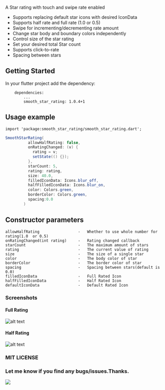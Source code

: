 
A Star rating with touch and swipe rate enabled
* Supports replacing default star icons with desired IconData
* Supports half rate and full rate (1.0 or 0.5)
* Swipe for incrementing/decrementing rate amount
* Change star body and boundary colors independently
* Control size of the star rating
* Set your desired total Star count
* Supports click-to-rate
* Spacing between stars

## Getting Started

In your flutter project add the dependency:
```
    dependencies:
        ...
        smooth_star_rating: 1.0.4+1
```

## Usage example
``` 
import 'package:smooth_star_rating/smooth_star_rating.dart'; 
``` 

```java 
SmoothStarRating(
          allowHalfRating: false,
          onRatingChanged: (v) {
            rating = v;
            setState(() {});
          },
          starCount: 5,
          rating: rating,
          size: 40.0,
          filledIconData: Icons.blur_off,
          halfFilledIconData: Icons.blur_on,
          color: Colors.green,
          borderColor: Colors.green,
          spacing:0.0
        )
```

## Constructor parameters
``` 
allowHalfRating                 -   Whether to use whole number for rating(1.0  or 0.5)
onRatingChanged(int rating)     -   Rating changed callback
starCount                       -   The maximum amount of stars
rating                          -   The current value of rating
size                            -   The size of a single star
color                           -   The body color of star
borderColor                     -   The border color of star
spacing                         -   Spacing between stars(default is 0.0)
filledIconData                  -   Full Rated Icon
halfFilledIconData              -   Half Rated Icon
defaultIconData                 -   Default Rated Icon
```

### Screenshots

#### Full Rating
![alt text](https://raw.githubusercontent.com/thangmam/smoothratingbar/master/screenshots/fullrating.gif "Full rating")

#### Half Rating

![alt text](https://raw.githubusercontent.com/thangmam/smoothratingbar/master/screenshots/halfrating.gif  "Half Rating")

### MIT LICENSE

### Let me know if you find any bugs/issues.Thanks.
 [<img src="https://camo.githubusercontent.com/d5d24e33e2f4b6fe53987419a21b203c03789a8f/68747470733a2f2f696d672e736869656c64732e696f2f62616467652f446f6e6174652d50617950616c2d677265656e2e737667">](https://www.paypal.me/thangmam)